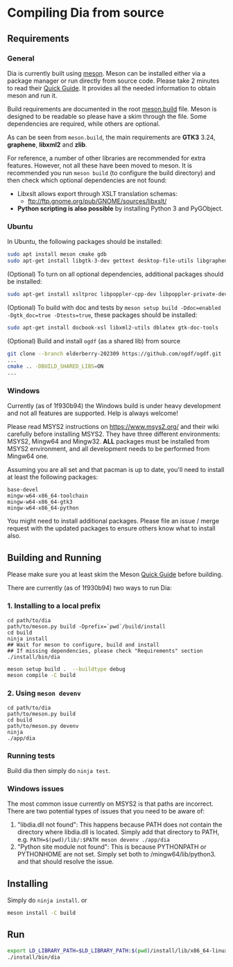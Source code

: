 # Compiling Dia from source

## Requirements

### General

Dia is currently built using [meson](https://github.com/mesonbuild/meson).  Meson can be installed either via a package manager or run directly from source code.  Please take 2 minutes to read their [Quick Guide](https://mesonbuild.com/Quick-guide.html).  It provides all the needed information to obtain meson and run it.

Build requirements are documented in the root [meson.build](/meson.build) file.  Meson is designed to be readable so please have a skim through the file.  Some dependencies are required, while others are optional.

As can be seen from `meson.build`, the main requirements are **GTK3** 3.24, **graphene**, **libxml2** and **zlib**.

For reference, a number of other libraries are recommended for extra features.  However, not all these have been moved to meson.  It is recommended you run `meson build` (to configure the build directory) and then check which optional dependencies are not found:

- Libxslt allows export through XSLT translation schemas:
  - ftp://ftp.gnome.org/pub/GNOME/sources/libxslt/
- **Python scripting is also possible** by installing Python 3 and PyGObject.

### Ubuntu
In Ubuntu, the following packages should be installed:
```sh
sudo apt install meson cmake gdb
sudo apt-get install libgtk-3-dev gettext desktop-file-utils libgraphene-1.0-dev libpython3-dev
```
(Optional) To turn on all optional dependencies, additional packages should be installed:
```sh
sudo apt-get install xsltproc libpoppler-cpp-dev libpoppler-private-dev libemf-dev libxslt1-dev appstream-util
```
(Optional) To build with doc and tests by `meson setup build -Ddoc=enabled -Dgtk_doc=true -Dtests=true`, these packages should be installed:
```sh
sudo apt-get install docbook-xsl libxml2-utils dblatex gtk-doc-tools
```
(Optional) Build and install `ogdf` (as a shared lib) from source
```sh
git clone --branch elderberry-202309 https://github.com/ogdf/ogdf.git
...
cmake .. -DBUILD_SHARED_LIBS=ON
...
```

### Windows

Currently (as of 1f930b94) the Windows build is under heavy development and not all features are supported.  Help is always welcome!

Please read MSYS2 instructions on https://www.msys2.org/ and their wiki carefully before installing MSYS2.  They have three different environments: MSYS2, Mingw64 and Mingw32.  **ALL** packages must be installed from MSYS2 environment, and all development needs to be performed from Mingw64 one.

Assuming you are all set and that pacman is up to date, you'll need to install at least the following packages:
```
base-devel
mingw-w64-x86_64-toolchain
mingw-w64-x86_64-gtk3
mingw-w64-x86_64-python
```

You might need to install additional packages.  Please file an issue / merge request with the updated packages to ensure others know what to install also.

## Building and Running

Please make sure you at least skim the Meson [Quick Guide](https://mesonbuild.com/Quick-guide.html) before building.

There are currently (as of 1f930b94) two ways to run Dia:

### 1. Installing to a local prefix
```
cd path/to/dia
path/to/meson.py build -Dprefix=`pwd`/build/install
cd build
ninja install
## Wait for meson to configure, build and install
## If missing dependencies, please check "Requirements" section
./install/bin/dia
```
```sh
meson setup build .  --buildtype debug
meson compile -C build
```

### 2. Using `meson devenv`
```
cd path/to/dia
path/to/meson.py build
cd build
path/to/meson.py devenv
ninja
./app/dia
```

### Running tests

Build dia then simply do `ninja test`.

### Windows issues
The most common issue currently on MSYS2 is that paths are incorrect.  There are two potential types of issues that you need to be aware of:

1. "libdia.dll not found":  This happens because PATH does not contain the directory where libdia.dll is located.  Simply add that directory to PATH, e.g. `PATH=$(pwd)/lib/:$PATH meson devenv ./app/dia`
2. "Python site module not found":  This is because PYTHONPATH or PYTHONHOME are not set.  Simply set both to /mingw64/lib/python3.<x> and that should resolve the issue.

## Installing

Simply do `ninja install`. or
```sh
meson install -C build
```

## Run
```sh
export LD_LIBRARY_PATH=$LD_LIBRARY_PATH:$(pwd)/install/lib/x86_64-linux-gnu
./install/bin/dia
```
